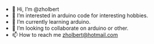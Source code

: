 - 👋 Hi, I’m @zholbert
- 👀 I’m interested in arduino code for interesting hobbies. 
- 🌱 I’m currently learning arduino. 
- 💞️ I’m looking to collaborate on arduino or other. 
- 📫 How to reach me zholbert@hotmail.com

<!---
zholbert/zholbert is a ✨ special ✨ repository because its `README.md` (this file) appears on your GitHub profile.
You can click the Preview link to take a look at your changes.
--->
